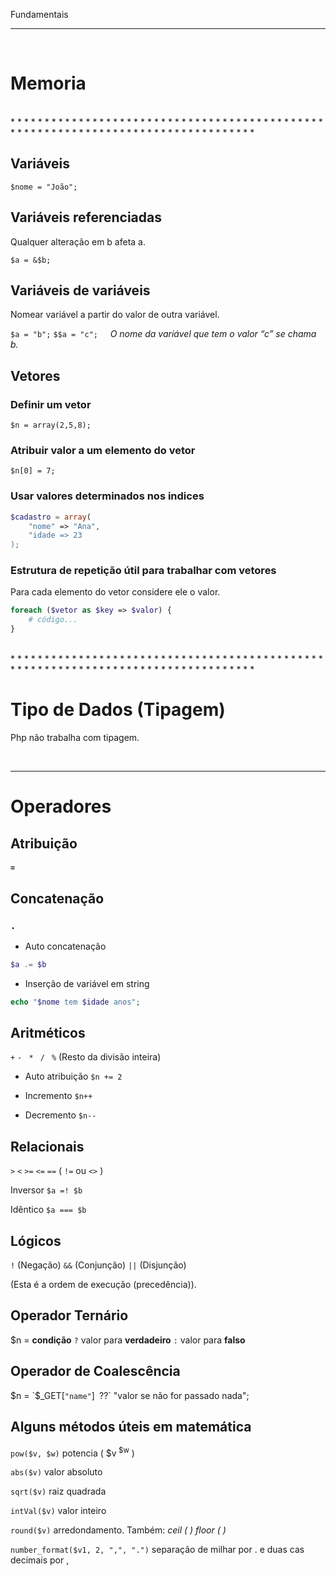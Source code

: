 Fundamentais
***
<br/>
 
# Memoria

<br/>
* * * * * * * * * * * * * * * * * * * * * * * * * * * * * * * * * * * * * * * * * * * * * * * * * * * * * * * * * * * * * * * * * * * * * * * * * * * * * * * * * *


## Variáveis

`$nome = "João";`

## Variáveis referenciadas

Qualquer alteração em b afeta a.  

`$a = &$b;`

## Variáveis de variáveis

Nomear variável a partir do valor de outra variável. 

`$a = "b";` `$$a = "c";` &nbsp; &nbsp; _O nome da variável que tem o valor “c” se chama b._

## Vetores

### Definir um vetor  

`$n = array(2,5,8);`

### Atribuir valor a um elemento do vetor

`$n[0] = 7;`

### Usar valores determinados nos indices

```php
$cadastro = array(
    "nome" => "Ana", 
    "idade => 23
);
```
 
### Estrutura de repetição útil para trabalhar com vetores  

Para cada elemento do vetor considere ele o valor.

```php 
foreach ($vetor as $key => $valor) {
    # código...
}
```

<br/>
* * * * * * * * * * * * * * * * * * * * * * * * * * * * * * * * * * * * * * * * * * * * * * * * * * * * * * * * * * * * * * * * * * * * * * * * * * * * * * * * * *
<br/>

# Tipo de Dados (Tipagem)

Php não trabalha com tipagem.

<br/>

***
# Operadores

## Atribuição

#### `=`

## Concatenação

### `.`

* Auto concatenação 	
```php
$a .= $b
```

* Inserção de variável em string
```php
echo "$nome tem $idade anos";
```

## Aritméticos

`+` `-` ` *` ` /` ` %` (Resto da divisão inteira)

* Auto atribuição      `$n += 2`  

* Incremento        `$n++`  

* Decremento        `$n--`

## Relacionais

`>` `<` `>=` `<=` `==` ( `!=` ou `<>` )     

Inversor `$a =! $b`  

Idêntico `$a === $b`

## Lógicos

`!` (Negação) `&&` (Conjunção) `||` (Disjunção)  

(Esta é a ordem de execução (precedência)).

## Operador Ternário		

$n = **condição** `?` valor para **verdadeiro** `:` valor para **falso**

## Operador de Coalescência

$n = `$_GET[`"name"`]` `??` "valor se não for passado nada";

## Alguns métodos úteis em matemática

`pow($v, $w)` potencia ( $v<sup> $w</sup> )

`abs($v)` valor absoluto   

`sqrt($v)` raiz quadrada   

`intVal($v)` valor inteiro   

`round($v)` arredondamento. Também: _ceil ( ) floor ( )_  

`number_format($v1, 2, ",", ".")` separação de milhar por . e duas cas decimais por ,